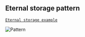 ## Eternal storage pattern

[`Eternal storage example`](https://mirror.xyz/0xf880FCd62e27495aA3c9427c4c70A5De66D8d0d2/MLhpkbLf1gsLJ2ih4h4lq564nr5BswXCP8C5jd99914)

![Pattern]("./EternalStorage.png")
